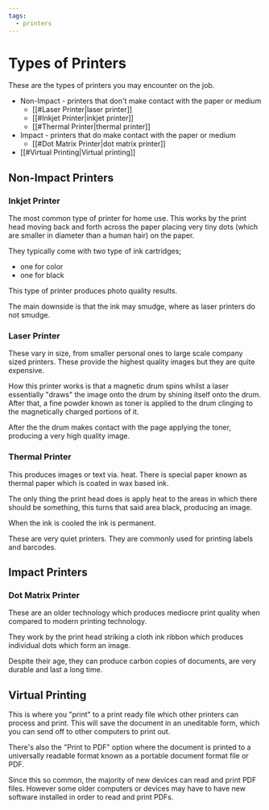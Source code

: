 ```yaml
---
tags:
  - printers
---
```

# Types of Printers

These are the types of printers you may encounter on the job.

- Non-Impact - printers that don't make contact with the paper or medium
    - [[#Laser Printer|laser printer]]
    - [[#Inkjet Printer|inkjet printer]]
    - [[#Thermal Printer|thermal printer]]
- Impact - printers that do make contact with the paper or medium
    - [[#Dot Matrix Printer|dot matrix printer]]
- [[#Virtual Printing|Virtual printing]]


## Non-Impact Printers

### Inkjet Printer

The most common type of printer for home use. This works by the print head moving back and forth across the paper placing very tiny dots (which are smaller in diameter than a human hair) on the paper.

They typically come with two type of ink cartridges;

- one for color
- one for black

This type of printer produces photo quality results.

The main downside is that the ink may smudge, where as laser printers do not smudge.

### Laser Printer

These vary in size, from smaller personal ones to large scale company sized printers. These provide the highest quality images but they are quite expensive.

How this printer works is that a magnetic drum spins whilst a laser essentially "draws" the image onto the drum by shining itself onto the drum. After that, a fine powder known as toner is applied to the drum clinging to the magnetically charged portions of it.

After the the drum makes contact with the page applying the toner, producing a very high quality image.

### Thermal Printer

This produces images or text via. heat. There is special paper known as thermal paper which is coated in wax based ink.

The only thing the print head does is apply heat to the areas in which there should be something, this turns that said area black, producing an image.

When the ink is cooled the ink is permanent.

These are very quiet printers. They are commonly used for printing labels and barcodes.

## Impact Printers

### Dot Matrix Printer

These are an older technology which produces mediocre print quality when compared to modern printing technology.

They work by the print head striking a cloth ink ribbon which produces individual dots which form an image.

Despite their age, they can produce carbon copies of documents, are very durable and last a long time.

## Virtual Printing

This is where you "print" to a print ready file which other printers can process and print. This will save the document in an uneditable form, which you can send off to other computers to print out.

There's also the "Print to PDF" option where the document is printed to a universally readable format known as a portable document format file or PDF.

Since this so common, the majority of new devices can read and print PDF files. However some older computers or devices may have to have new software installed in order to read and print PDFs.
